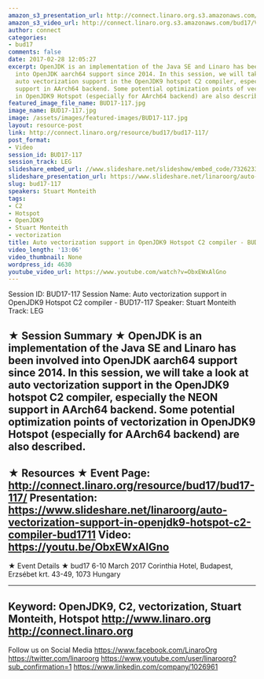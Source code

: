 ```yaml
---
amazon_s3_presentation_url: http://connect.linaro.org.s3.amazonaws.com/bud17/Presentations/BUD17-117%20Auto-vectorization-support-in-OpenJDK9-Hotspot-C2-compiler.pptx.pdf
amazon_s3_video_url: http://connect.linaro.org.s3.amazonaws.com/bud17/Videos/Monday/BUD17-117%20Auto%20vectorization%20support%20in%20OpenJDK9%20AArch64%20Hotspot%20C2%20compiler.mp4
author: connect
categories:
- bud17
comments: false
date: 2017-02-28 12:05:27
excerpt: OpenJDK is an implementation of the Java SE and Linaro has been involved
  into OpenJDK aarch64 support since 2014. In this session, we will take a look at
  auto vectorization support in the OpenJDK9 hotspot C2 compiler, especially the NEON
  support in AArch64 backend. Some potential optimization points of vectorization
  in OpenJDK9 Hotspot (especially for AArch64 backend) are also described.
featured_image_file_name: BUD17-117.jpg
image_name: BUD17-117.jpg
image: /assets/images/featured-images/BUD17-117.jpg
layout: resource-post
link: http://connect.linaro.org/resource/bud17/bud17-117/
post_format:
- Video
session_id: BUD17-117
session_track: LEG
slideshare_embed_url: //www.slideshare.net/slideshow/embed_code/73262336
slideshare_presentation_url: https://www.slideshare.net/linaroorg/auto-vectorization-support-in-openjdk9-hotspot-c2-compiler-bud1711
slug: bud17-117
speakers: Stuart Monteith
tags:
- C2
- Hotspot
- OpenJDK9
- Stuart Monteith
- vectorization
title: Auto vectorization support in OpenJDK9 Hotspot C2 compiler - BUD17-117
video_length: '13:06'
video_thumbnail: None
wordpress_id: 4630
youtube_video_url: https://www.youtube.com/watch?v=ObxEWxAlGno
---
```


Session ID: BUD17-117
Session Name: Auto vectorization support in OpenJDK9 Hotspot C2 compiler - BUD17-117
Speaker: Stuart Monteith
Track: LEG

★ Session Summary ★
OpenJDK is an implementation of the Java SE and Linaro has been involved into OpenJDK aarch64 support since 2014. In this session, we will take a look at auto vectorization support in the OpenJDK9 hotspot C2 compiler, especially the NEON support in AArch64 backend. Some potential optimization points of vectorization in OpenJDK9 Hotspot (especially for AArch64 backend) are also described.
---------------------------------------------------
★ Resources ★
Event Page: http://connect.linaro.org/resource/bud17/bud17-117/
Presentation: https://www.slideshare.net/linaroorg/auto-vectorization-support-in-openjdk9-hotspot-c2-compiler-bud1711
Video: https://youtu.be/ObxEWxAlGno
---------------------------------------------------

★ Event Details ★
bud17
6-10 March 2017
Corinthia Hotel, Budapest,
Erzsébet krt. 43-49,
1073 Hungary

---------------------------------------------------
Keyword: OpenJDK9, C2, vectorization, Stuart Monteith, Hotspot
http://www.linaro.org
http://connect.linaro.org
---------------------------------------------------
Follow us on Social Media
https://www.facebook.com/LinaroOrg
https://twitter.com/linaroorg
https://www.youtube.com/user/linaroorg?sub_confirmation=1
https://www.linkedin.com/company/1026961
